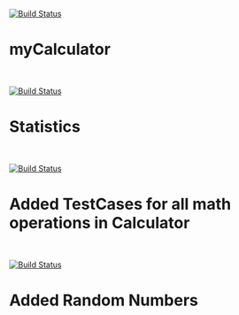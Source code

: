 [![Build Status](https://travis-ci.com/mkm99/myCalculator.svg?branch=master)](https://travis-ci.com/mkm99/myCalculator)
# myCalculator
<br>

[![Build Status](https://travis-ci.com/mkm99/myCalculator.svg?branch=master)](https://travis-ci.com/mkm99/myCalculator)
# Statistics
<br>

[![Build Status](https://travis-ci.com/mkm99/myCalculator.svg?branch=master)](https://travis-ci.com/mkm99/myCalculator)
# Added TestCases for all math operations in Calculator
<br>

[![Build Status](https://travis-ci.com/mkm99/myCalculator.svg?branch=master)](https://travis-ci.com/mkm99/myCalculator)
# Added Random Numbers
<br>
